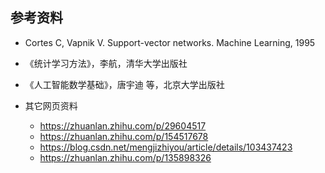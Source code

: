 



## 参考资料

- Cortes C, Vapnik V. Support-vector networks. Machine Learning, 1995
- 《统计学习方法》，李航，清华大学出版社
- 《人工智能数学基础》，唐宇迪 等，北京大学出版社

- 其它网页资料
  - https://zhuanlan.zhihu.com/p/29604517
  - https://zhuanlan.zhihu.com/p/154517678
  - https://blog.csdn.net/mengjizhiyou/article/details/103437423
  - https://zhuanlan.zhihu.com/p/135898326